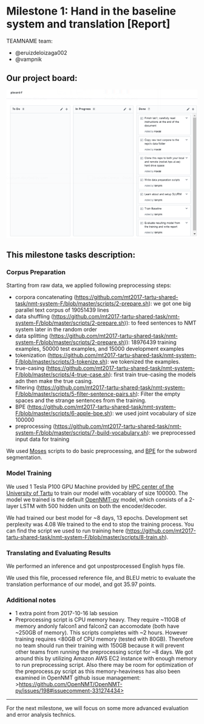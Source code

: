 # Milestone 1: Hand in the baseline system and translation  [Report]
TEAMNAME team:
 * @eruizdeloizaga002
 * @vampnik

## Our project board:
![alt text](https://github.com/mt2017-tartu-shared-task/nmt-system-F/blob/master/reports/milestone1board.png "Project Board")

## This milestone tasks description:
### Corpus Preparation
Starting from raw data, we applied following preprocessing steps:

* corpora concatenating (<https://github.com/mt2017-tartu-shared-task/nmt-system-F/blob/master/scripts/2-prepare.sh>): we got one big parallel text corpus of 19051439 lines 
* data shuffling (<https://github.com/mt2017-tartu-shared-task/nmt-system-F/blob/master/scripts/2-prepare.sh>)): to feed sentences to NMT system later in the random order  
* data splitting (<https://github.com/mt2017-tartu-shared-task/nmt-system-F/blob/master/scripts/2-prepare.sh>)): 18976439 training examples, 50000 test examples, and 15000 development examples
* tokenization (<https://github.com/mt2017-tartu-shared-task/nmt-system-F/blob/master/scripts/3-tokenize.sh>): we tokenized the examples.
* true-casing (<https://github.com/mt2017-tartu-shared-task/nmt-system-F/blob/master/scripts/4-true-case.sh>): first train true-casing the models adn then make the true casing.
* filtering (<https://github.com/mt2017-tartu-shared-task/nmt-system-F/blob/master/scripts/5-filter-sentence-pairs.sh>): Filter the empty spaces and the strange sentences from the training.
* BPE (<https://github.com/mt2017-tartu-shared-task/nmt-system-F/blob/master/scripts/6-apple-bpe.sh>): we used joint vocabulary of size 100000
* preprocessing (<https://github.com/mt2017-tartu-shared-task/nmt-system-F/blob/master/scripts/7-build-vocabulary.sh>): we preprocessed input data for training

We used [Moses](http://www.statmt.org/moses/) scripts to do basic preprocessing, and [BPE](https://github.com/rsennrich/subword-nmt) for the subword segmentation. 

### Model Training
We used 1 Tesla P100 GPU Machine provided by [HPC center of the University of Tartu](https://www.hpc.ut.ee/en_US/web/guest/home) to train our model with vocablary of size 100000. The model we trained is the default [OpenNMT-py](https://github.com/OpenNMT/OpenNMT-py) model, which consists of a 2-layer LSTM with 500 hidden units on both the encoder/decoder.

We had trained our best model for ~8 days, 13 epochs. Development set perplexity was 4.08 We trained to the end to stop the training process. You can find the script we used to run training here (<https://github.com/mt2017-tartu-shared-task/nmt-system-F/blob/master/scripts/8-train.sh>).

### Translating and Evaluating Results
We performed an inference and got unpostprocessed English hyps file. 

We used this file, processed reference file, and BLEU metric to evaluate the translation performance of our model, and got 35.97 points.

### Additional notes

* 1 extra point from 2017-10-16 lab session
* Preprocessing script is CPU memory heavy. They require ~110GB of memory andonly falcon1 and falcon2 can accomodate (both have ~250GB of memory). This scripts completes with ~2 hours. However training requires <80GB of CPU memory (tested with 80GB). Therefore no team should run their training with 150GB because it will prevent other teams from running the preprocessing script for ~8 days. We got around this by utilizing Amazon AWS EC2 instance with enough memory to run preprocessing script. Also there may be room for optimization of the preprocess.py script as this memory-heaviness has also been examined in OpenNMT github issue management: >https://github.com/OpenNMT/OpenNMT-py/issues/198#issuecomment-331274434>

_________________________________________________________________________________________________________________
For the next milestone, we will focus on some more advanced evaluation and error analysis technics.    
